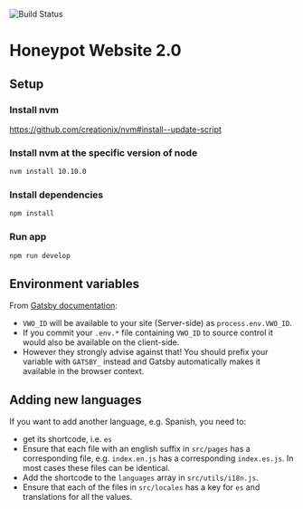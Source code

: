 ![Build Status](https://api.travis-ci.org/honeypotio/website.svg?branch=master)

# Honeypot Website 2.0

## Setup

### Install nvm

https://github.com/creationix/nvm#install--update-script


### Install nvm at the specific version of node

```bash
nvm install 10.10.0
```

### Install dependencies

```bash
npm install
```

### Run app

```bash
npm run develop
```

## Environment variables

From [Gatsby documentation](https://www.gatsbyjs.org/docs/environment-variables/#example):

- `VWO_ID` will be available to your site (Server-side) as `process.env.VWO_ID`.
- If you commit your `.env.*` file containing `VWO_ID` to source control it would also be available on the client-side.
- However they strongly advise against that! You should prefix your variable with `GATSBY_` instead and Gatsby automatically makes it available in the browser context.

## Adding new languages

If you want to add another language, e.g. Spanish, you need to:
- get its shortcode, i.e. `es`
- Ensure that each file with an english suffix in `src/pages` has a corresponding file, e.g. `index.en.js` has a corresponding `index.es.js`. In most cases these files can be identical.
- Add the shortcode to the `languages` array in `src/utils/i18n.js`.
- Ensure that each of the files in `src/locales` has a key for `es` and translations for all the values.